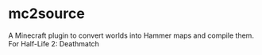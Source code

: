 # mc2source
A Minecraft plugin to convert worlds into Hammer maps and compile them. For Half-Life 2: Deathmatch